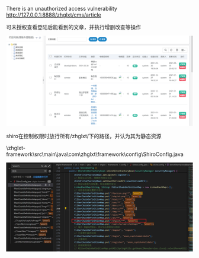 There is an unauthorized access vulnerability
http://127.0.0.1:8888/zhglxt/cms/article

可未授权查看登陆后能看到的文章，并执行增删改查等操作

![395513454-85cd8ca0-3cfa-4104-8350-2b8be8f2ac27](未授权访问.assets/395513454-85cd8ca0-3cfa-4104-8350-2b8be8f2ac27-17425266854932.png)

shiro在控制权限时放行所有/zhglxt/下的路径，并认为其为静态资源

\zhglxt-framework\src\main\java\com\zhglxt\framework\config\ShiroConfig.java

![image-20250321112623854](未授权访问.assets/image-20250321112623854.png)